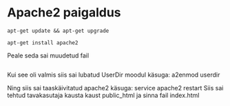 # Apache2 paigaldus
```
apt-get update && apt-get upgrade
```
```
apt-get install apache2
```
Peale seda sai muudetud fail 
```/var/www/html/index.html
```

Kui see oli valmis siis sai lubatud UserDir moodul käsuga: a2enmod userdir

Ning siis sai taaskäivitatud apache2 käsuga: service apache2 restart Siis sai tehtud tavakasutaja kausta kaust public_html ja sinna fail index.html
